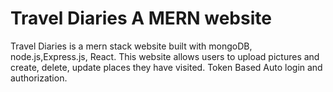 # Travel Diaries A MERN website
 Travel Diaries is a mern stack website built with mongoDB, node.js,Express.js, React. This website allows users to upload pictures and create, delete, update places they have visited. Token Based Auto login and authorization.
